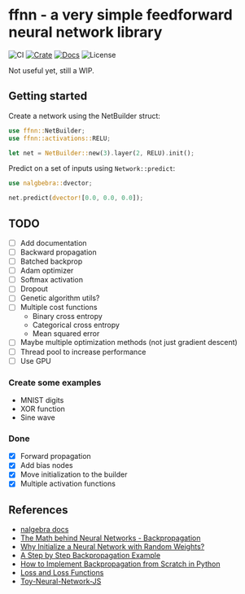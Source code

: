 # ffnn - a very simple feedforward neural network library

![CI](https://img.shields.io/github/workflow/status/Callum-Irving/ffnn/Continuous%20integration)
[![Crate](https://img.shields.io/crates/v/ffnn)](https://crates.io/crates/ffnn)
[![Docs](https://img.shields.io/docsrs/ffnn)](https://docs.rs/ffnn)
![License](https://img.shields.io/github/license/Callum-Irving/ffnn)

Not useful yet, still a WIP.

## Getting started

Create a network using the NetBuilder struct:

```rust
use ffnn::NetBuilder;
use ffnn::activations::RELU;

let net = NetBuilder::new(3).layer(2, RELU).init();
```

Predict on a set of inputs using `Network::predict`:

```rust
use nalgbebra::dvector;

net.predict(dvector![0.0, 0.0, 0.0]);
```

## TODO

- [ ] Add documentation
- [ ] Backward propagation
- [ ] Batched backprop
- [ ] Adam optimizer
- [ ] Softmax activation
- [ ] Dropout
- [ ] Genetic algorithm utils?
- [ ] Multiple cost functions
    - Binary cross entropy
    - Categorical cross entropy
    - Mean squared error
- [ ] Maybe multiple optimization methods (not just gradient descent)
- [ ] Thread pool to increase performance
- [ ] Use GPU

### Create some examples

- MNIST digits
- XOR function
- Sine wave

### Done

- [x] Forward propagation
- [x] Add bias nodes
- [x] Move initialization to the builder
- [x] Multiple activation functions

## References

- [nalgebra docs](https://nalgebra.org/docs/user_guide/vectors_and_matrices/)
- [The Math behind Neural Networks - Backpropagation](https://www.jasonosajima.com/backprop/)
- [Why Initialize a Neural Network with Random Weights?](https://machinelearningmastery.com/why-initialize-a-neural-network-with-random-weights/)
- [A Step by Step Backpropagation Example](https://mattmazur.com/2015/03/17/a-step-by-step-backpropagation-example/)
- [How to Implement Backpropagation from Scratch in Python](https://machinelearningmastery.com/implement-backpropagation-algorithm-scratch-python/)
- [Loss and Loss Functions](https://machinelearningmastery.com/loss-and-loss-functions-for-training-deep-learning-neural-networks/)
- [Toy-Neural-Network-JS](https://github.com/CodingTrain/Toy-Neural-Network-JS)

